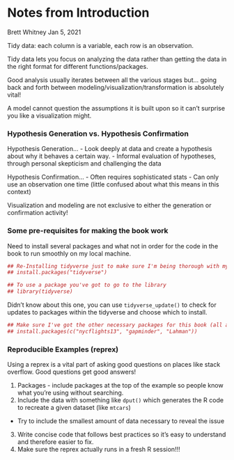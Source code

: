 Notes from Introduction
================
Brett Whitney
Jan 5, 2021

Tidy data: each column is a variable, each row is an observation.

Tidy data lets you focus on analyzing the data rather than getting the
data in the right format for different functions/packages.

Good analysis usually iterates between all the various stages but… going
back and forth between modeling/visualization/transformation is
absolutely vital\!

A model cannot question the assumptions it is built upon so it can’t
surprise you like a visualization might.

### Hypothesis Generation vs. Hypothesis Confirmation

Hypothesis Generation… - Look deeply at data and create a hypothesis
about why it behaves a certain way. - Informal evaluation of hypotheses,
through personal skepticism and challenging the data

Hypothesis Confirmation… - Often requires sophisticated stats - Can only
use an observation one time (little confused about what this means in
this context)

Visualization and modeling are not exclusive to either the generation or
confirmation activity\!

### Some pre-requisites for making the book work

Need to install several packages and what not in order for the code in
the book to run smoothly on my local machine.

``` r
## Re-Installing tidyverse just to make sure I'm being thorough with my notes
## install.packages("tidyverse")

## To use a package you've got to go to the library
## library(tidyverse)
```

Didn’t know about this one, you can use `tidyverse_update()` to check
for updates to packages within the tidyverse and choose which to
install.

``` r
## Make sure I've got the other necessary packages for this book (all as data sources)
## install.packages(c("nycflights13", "gapminder", "Lahman"))
```

### Reproducible Examples (reprex)

Using a reprex is a vital part of asking good questions on places like
stack overflow. Good questions get good answers\!

1.  Packages - include packages at the top of the example so people know
    what you’re using without searching.
2.  Include the data with something like `dput()` which generates the R
    code to recreate a given dataset (like `mtcars`)

<!-- end list -->

  - Try to include the smallest amount of data necessary to reveal the
    issue

<!-- end list -->

3.  Write concise code that follows best practices so it’s easy to
    understand and therefore easier to fix.
4.  Make sure the reprex actually runs in a fresh R session\!\!\!
